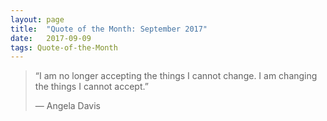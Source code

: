 ```yaml
---
layout:	page
title:	"Quote of the Month: September 2017"
date:	2017-09-09
tags: Quote-of-the-Month
---
```


> “I am no longer accepting the things I cannot change. I am changing the things I cannot accept.”
> 
> — Angela Davis  